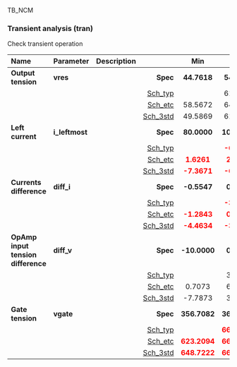 TB_NCM

### Transient analysis (tran)

Check transient operation



|**Name**|**Parameter**|**Description**| |**Min**|**Typ**|**Max**| Unit|
|:---|:---|:---|---:|:---:|:---:|:---:| ---:|
|**Output tension**|**vres** | | **Spec**  | **44.7618** | **54.7618** | **64.7618** | **mV** |
| | | |<a href='results/tran_Sch_typical.html'>Sch_typ</a>| | 61.5597 |  | |
| | | |<a href='results/tran_Sch_etc.html'>Sch_etc</a>|58.5672 | 64.2589 | <span style='color:red'>**70.7950**</span> | |
| | | |<a href='results/tran_Sch_mc.html'>Sch_3std</a>|49.5869 | 61.6805 | <span style='color:red'>**73.7741**</span> | |
|**Left current**|**i\_leftmost** | | **Spec**  | **80.0000** | **100.0000** | **120.0000** | **nA** |
| | | |<a href='results/tran_Sch_typical.html'>Sch_typ</a>| | <span style='color:red'>**-6.2985**</span> |  | |
| | | |<a href='results/tran_Sch_etc.html'>Sch_etc</a>|<span style='color:red'>**1.6261**</span> | <span style='color:red'>**2.8498**</span> | <span style='color:red'>**5.6701**</span> | |
| | | |<a href='results/tran_Sch_mc.html'>Sch_3std</a>|<span style='color:red'>**-7.3671**</span> | <span style='color:red'>**-6.2277**</span> | <span style='color:red'>**-5.0883**</span> | |
|**Currents difference**|**diff\_i** | | **Spec**  | **-0.5547** | **0.0000** | **0.7056** | **nA** |
| | | |<a href='results/tran_Sch_typical.html'>Sch_typ</a>| | <span style='color:red'>**-3.9857**</span> |  | |
| | | |<a href='results/tran_Sch_etc.html'>Sch_etc</a>|<span style='color:red'>**-1.2843**</span> | <span style='color:red'>**0.8045**</span> | <span style='color:red'>**2.3937**</span> | |
| | | |<a href='results/tran_Sch_mc.html'>Sch_3std</a>|<span style='color:red'>**-4.4634**</span> | <span style='color:red'>**-3.9714**</span> | <span style='color:red'>**-3.4794**</span> | |
|**OpAmp input tension difference**|**diff\_v** | | **Spec**  | **-10.0000** | **0.0000** | **10.0000** | **mV** |
| | | |<a href='results/tran_Sch_typical.html'>Sch_typ</a>| | 3.5330 |  | |
| | | |<a href='results/tran_Sch_etc.html'>Sch_etc</a>|0.7073 | 6.1548 | <span style='color:red'>**12.2631**</span> | |
| | | |<a href='results/tran_Sch_mc.html'>Sch_3std</a>|-7.7873 | 3.7062 | <span style='color:red'>**15.1997**</span> | |
|**Gate tension**|**vgate** | | **Spec**  | **356.7082** | **365.3225** | **376.1640** | **mV** |
| | | |<a href='results/tran_Sch_typical.html'>Sch_typ</a>| | <span style='color:red'>**664.8526**</span> |  | |
| | | |<a href='results/tran_Sch_etc.html'>Sch_etc</a>|<span style='color:red'>**623.2094**</span> | <span style='color:red'>**660.8915**</span> | <span style='color:red'>**698.4596**</span> | |
| | | |<a href='results/tran_Sch_mc.html'>Sch_3std</a>|<span style='color:red'>**648.7222**</span> | <span style='color:red'>**665.0188**</span> | <span style='color:red'>**681.3154**</span> | |
